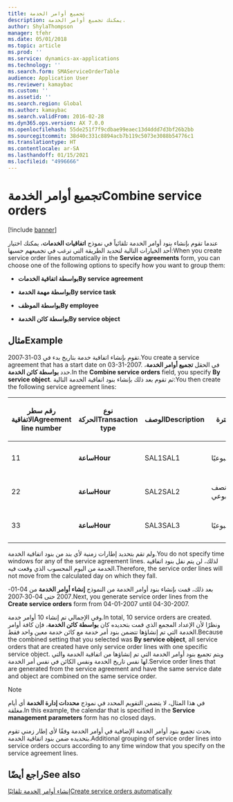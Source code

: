 ```yaml
---
title: تجميع أوامر الخدمة
description: يمكنك تجميع أوامر الخدمة.
author: ShylaThompson
manager: tfehr
ms.date: 05/01/2018
ms.topic: article
ms.prod: ''
ms.service: dynamics-ax-applications
ms.technology: ''
ms.search.form: SMAServiceOrderTable
audience: Application User
ms.reviewer: kamaybac
ms.custom: ''
ms.assetid: ''
ms.search.region: Global
ms.author: kamaybac
ms.search.validFrom: 2016-02-28
ms.dyn365.ops.version: AX 7.0.0
ms.openlocfilehash: 55de251f7f9cdbae99eaec13d4ddd7d3bf26b2bb
ms.sourcegitcommit: 38d40c331c8894acb7b119c5073e3088b54776c1
ms.translationtype: HT
ms.contentlocale: ar-SA
ms.lasthandoff: 01/15/2021
ms.locfileid: "4996666"
---
```

# <a name="combine-service-orders"></a><span data-ttu-id="2c919-103">تجميع أوامر الخدمة</span><span class="sxs-lookup"><span data-stu-id="2c919-103">Combine service orders</span></span>   

[!include [banner](../includes/banner.md)]


<span data-ttu-id="2c919-104">عندما تقوم بإنشاء بنود أوامر الخدمة تلقائياً في نموذج **اتفاقيات الخدمات**، يمكنك اختيار أحد الخيارات التالية لتحديد الطريقة التي ترغب في تجميعهم حسبها:</span><span class="sxs-lookup"><span data-stu-id="2c919-104">When you create service order lines automatically in the **Service agreements** form, you can choose one of the following options to specify how you want to group them:</span></span>

  - <span data-ttu-id="2c919-105">**بواسطة اتفاقية الخدمات**</span><span class="sxs-lookup"><span data-stu-id="2c919-105">**By service agreement**</span></span>

  - <span data-ttu-id="2c919-106">**بواسطة مهمة الخدمة**</span><span class="sxs-lookup"><span data-stu-id="2c919-106">**By service task**</span></span>

  - <span data-ttu-id="2c919-107">**بواسطة الموظف**</span><span class="sxs-lookup"><span data-stu-id="2c919-107">**By employee**</span></span>

  - <span data-ttu-id="2c919-108">**بواسطة كائن الخدمة**</span><span class="sxs-lookup"><span data-stu-id="2c919-108">**By service object**</span></span>

## <a name="example"></a><span data-ttu-id="2c919-109">مثال</span><span class="sxs-lookup"><span data-stu-id="2c919-109">Example</span></span>

<span data-ttu-id="2c919-110">تقوم بإنشاء اتفاقية خدمة بتاريخ بدء في 03-31-2007.</span><span class="sxs-lookup"><span data-stu-id="2c919-110">You create a service agreement that has a start date on 03-31-2007.</span></span> <span data-ttu-id="2c919-111">في الحقل **تجميع أوامر الخدمة**، حدد **بواسطة كائن الخدمة**.</span><span class="sxs-lookup"><span data-stu-id="2c919-111">In the **Combine service orders** field, you specify **By service object**.</span></span> <span data-ttu-id="2c919-112">ثم تقوم بعد ذلك بإنشاء بنود اتفاقية الخدمة التالية:</span><span class="sxs-lookup"><span data-stu-id="2c919-112">You then create the following service agreement lines:</span></span>

<table style="width:100%;">
<colgroup>
<col style="width: 16%" />
<col style="width: 16%" />
<col style="width: 16%" />
<col style="width: 16%" />
<col style="width: 16%" />
<col style="width: 16%" />
</colgroup>
<thead>
<tr class="header">
<th><p><span data-ttu-id="2c919-113">رقم سطر الاتفاقية</span><span class="sxs-lookup"><span data-stu-id="2c919-113">Agreement line number</span></span></p></th>
<th><p><span data-ttu-id="2c919-114">نوع الحركة</span><span class="sxs-lookup"><span data-stu-id="2c919-114">Transaction type</span></span></p></th>
<th><p><span data-ttu-id="2c919-115">الوصف</span><span class="sxs-lookup"><span data-stu-id="2c919-115">Description</span></span></p></th>
<th><p><span data-ttu-id="2c919-116">الفترة</span><span class="sxs-lookup"><span data-stu-id="2c919-116">Interval</span></span></p></th>
<th><p><span data-ttu-id="2c919-117">كائن الخدمة</span><span class="sxs-lookup"><span data-stu-id="2c919-117">Service object</span></span></p></th>
<th><p><span data-ttu-id="2c919-118">تاريخ البدء</span><span class="sxs-lookup"><span data-stu-id="2c919-118">Start date</span></span></p></th>
</tr>
</thead>
<tbody>
<tr class="odd">
<td><p><span data-ttu-id="2c919-119">1</span><span class="sxs-lookup"><span data-stu-id="2c919-119">1</span></span></p></td>
<td><p><span data-ttu-id="2c919-120"><strong>ساعة</strong></span><span class="sxs-lookup"><span data-stu-id="2c919-120"><strong>Hour</strong></span></span></p></td>
<td><p><span data-ttu-id="2c919-121">SAL1</span><span class="sxs-lookup"><span data-stu-id="2c919-121">SAL1</span></span></p></td>
<td><p><span data-ttu-id="2c919-122">أسبوعيًا</span><span class="sxs-lookup"><span data-stu-id="2c919-122">Weekly</span></span></p></td>
<td><p><span data-ttu-id="2c919-123">X1-</span><span class="sxs-lookup"><span data-stu-id="2c919-123">X-1</span></span></p></td>
<td><p><span data-ttu-id="2c919-124">01/04/2007</span><span class="sxs-lookup"><span data-stu-id="2c919-124">04-01-2007</span></span></p></td>
</tr>
<tr class="even">
<td><p><span data-ttu-id="2c919-125">2</span><span class="sxs-lookup"><span data-stu-id="2c919-125">2</span></span></p></td>
<td><p><span data-ttu-id="2c919-126"><strong>ساعة</strong></span><span class="sxs-lookup"><span data-stu-id="2c919-126"><strong>Hour</strong></span></span></p></td>
<td><p><span data-ttu-id="2c919-127">SAL2</span><span class="sxs-lookup"><span data-stu-id="2c919-127">SAL2</span></span></p></td>
<td><p><span data-ttu-id="2c919-128">نصف أسبوعي</span><span class="sxs-lookup"><span data-stu-id="2c919-128">Biweekly</span></span></p></td>
<td><p><span data-ttu-id="2c919-129">X-2</span><span class="sxs-lookup"><span data-stu-id="2c919-129">X-2</span></span></p></td>
<td><p><span data-ttu-id="2c919-130">01/04/2007</span><span class="sxs-lookup"><span data-stu-id="2c919-130">04-01-2007</span></span></p></td>
</tr>
<tr class="odd">
<td><p><span data-ttu-id="2c919-131">3</span><span class="sxs-lookup"><span data-stu-id="2c919-131">3</span></span></p></td>
<td><p><span data-ttu-id="2c919-132"><strong>ساعة</strong></span><span class="sxs-lookup"><span data-stu-id="2c919-132"><strong>Hour</strong></span></span></p></td>
<td><p><span data-ttu-id="2c919-133">SAL3</span><span class="sxs-lookup"><span data-stu-id="2c919-133">SAL3</span></span></p></td>
<td><p><span data-ttu-id="2c919-134">أسبوعيًا</span><span class="sxs-lookup"><span data-stu-id="2c919-134">Weekly</span></span></p></td>
<td><p><span data-ttu-id="2c919-135">X-2</span><span class="sxs-lookup"><span data-stu-id="2c919-135">X-2</span></span></p></td>
<td><p><span data-ttu-id="2c919-136">01/04/2007</span><span class="sxs-lookup"><span data-stu-id="2c919-136">04-01-2007</span></span></p></td>
</tr>
</tbody>
</table>


<span data-ttu-id="2c919-137">ولم تقم بتحديد إطارات زمنية لأي بند من بنود اتفاقية الخدمة.</span><span class="sxs-lookup"><span data-stu-id="2c919-137">You do not specify time windows for any of the service agreement lines.</span></span> <span data-ttu-id="2c919-138">لذلك، لن يتم نقل بنود اتفاقية الخدمة من اليوم المحسوب الذي وقعت فيه.</span><span class="sxs-lookup"><span data-stu-id="2c919-138">Therefore, the service order lines will not move from the calculated day on which they fall.</span></span>

<span data-ttu-id="2c919-139">بعد ذلك، قمت بإنشاء بنود أوامر الخدمة من النموذج **إنشاء أوامر الخدمة** من 04-01-2007 حتى 04-30-2007.</span><span class="sxs-lookup"><span data-stu-id="2c919-139">Next, you generate service order lines from the **Create service orders** form from 04-01-2007 until 04-30-2007.</span></span>

<span data-ttu-id="2c919-140">وفي الإجمالي تم إنشاء 10 أوامر خدمة.</span><span class="sxs-lookup"><span data-stu-id="2c919-140">In total, 10 service orders are created.</span></span> <span data-ttu-id="2c919-141">ونظرًا لأن الإعداد المجمع الذي قمت بتحديده كان **بواسطة كائن الخدمة**، فإن كافة أوامر الخدمة التي تم إنشاؤها تتضمن بنود أمر خدمة مع كائن خدمة معين واحد فقط.</span><span class="sxs-lookup"><span data-stu-id="2c919-141">Because the combined setting that you selected was **By service object**, all service orders that are created have only service order lines with one specific service object.</span></span> <span data-ttu-id="2c919-142">ويتم تجميع بنود أوامر الخدمة التي تم إنشاؤها من اتفاقية الخدمة والتي لها نفس تاريخ الخدمة ونفس الكائن في نفس أمر الخدمة.</span><span class="sxs-lookup"><span data-stu-id="2c919-142">Service order lines that are generated from the service agreement and have the same service date and object are combined on the same service order.</span></span>


> [!NOTE]
> <P><span data-ttu-id="2c919-143">في هذا المثال، لا يتضمن التقويم المحدد في نموذج <STRONG>محددات إدارة الخدمة</STRONG> أي أيام مغلقة.</span><span class="sxs-lookup"><span data-stu-id="2c919-143">In this example, the calendar that is specified in the <STRONG>Service management parameters</STRONG> form has no closed days.</span></span></P>



<span data-ttu-id="2c919-144">يحدث تجميع بنود أوامر الخدمة الإضافية في أوامر الخدمة وفقًا لأي إطار زمني تقوم بتحديده ضمن بنود اتفاقية الخدمة.</span><span class="sxs-lookup"><span data-stu-id="2c919-144">Additional grouping of service order lines into service orders occurs according to any time window that you specify on the service agreement lines.</span></span>

## <a name="see-also"></a><span data-ttu-id="2c919-145">راجع أيضًا</span><span class="sxs-lookup"><span data-stu-id="2c919-145">See also</span></span>

[<span data-ttu-id="2c919-146">إنشاء أوامر الخدمة تلقائيًا</span><span class="sxs-lookup"><span data-stu-id="2c919-146">Create service orders automatically</span></span>](create-service-orders-automatically.md)

  


